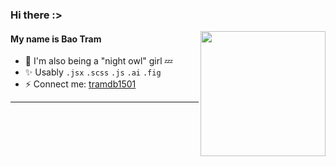 
<h3>Hi there :> </h3> <img align='right' src="https://user-images.githubusercontent.com/68039038/179959200-9da19676-48f5-4632-83da-77a8e7ee9bad.gif" width="200">

<h4>My name is Bao Tram</h4> 

   -   🍑 I'm also being a "night owl" girl 💤
   -   ✨ Usably `.jsx` `.scss` `.js` `.ai` `.fig`
   -   ⚡️ Connect me: [tramdb1501](mailto:tramdb1501@gmail.com)

***

